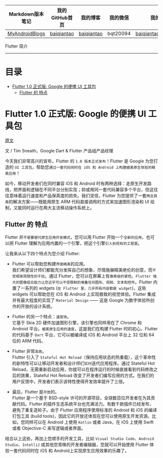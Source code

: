 | Markdown版本笔记 | 我的GitHub首页 | 我的博客 | 我的微信 | 我的邮箱 |  
| :------------: | :------------: | :------------: | :------------: | :------------: |  
| [MyAndroidBlogs][Markdown] | [baiqiantao][GitHub] | [baiqiantao][博客] | bqt20094 | baiqiantao@sina.com |  
  
[Markdown]:https://github.com/baiqiantao/MyAndroidBlogs  
[GitHub]:https://github.com/baiqiantao  
[博客]:http://www.cnblogs.com/baiqiantao/  
  
Flutter 简介  
***  
目录  
===  

- [Flutter 1.0 正式版: Google 的便携 UI 工具包](#flutter-10-正式版-google-的便携-ui-工具包)
	- [Flutter 的 特点](#flutter-的-特点)
  
# Flutter 1.0 正式版: Google 的便携 UI 工具包  
[原文](https://mp.weixin.qq.com/s/hCIN42OMmmc6HkOveegwWQ)  
  
文 / Tim Sneath，Google Dart & Flutter 产品组产品经理  
  
今天我们非常高兴的宣布，Flutter 的 `1.0 版本正式发布`！Flutter 是 Google 为您打造的 `UI 工具包`，帮助您`通过一套代码同时在 iOS 和 Android 上构建媲美原生体验的精美应用`！  
  
如今，移动开发者们在同时兼容 iOS 和 Android 时有两种选择：走原生开发路线，把界面和逻辑在不同平台分别实现；抑或用同一套代码兼容多个平台，但这往往意味着运行速度和产品保真度的损失。我们坚信，Flutter 为您提供了一套`两全其美`的解决方案——既能用原生 ARM 代码直接调用的方式来加速图形渲染和 UI 绘制，又能同时运行在两大主流移动操作系统上。  
  
## Flutter 的 特点  
Flutter 并`不是要替代原生应用开发模式`，您可以用 Flutter 开始一个`全新的应用`，也可以把 Flutter 理解为应用内置的一个引擎，把这个引擎`引入到现有的工程里`。  
  
让我来从以下四个特点为您介绍 Flutter:   
  
- Flutter 可以帮助您构建`界面精美`的应用。  
我们希望设计师们都能充分发挥自己的想象，尽情施展精美绝伦的创意，而`不受框架局限性的干扰`。通过 Flutter，您可以在屏幕上有`像素级的掌控`。`Flutter 强大的图像组合能力让您近乎可以不受限制的堆叠任何图形、视频、文本和控件`。Flutter 内置了一系列的 widgets (`在 Flutter 里，几乎所有内容都是 widget`)，这些 widgets 可以帮助您在 iOS 和 Android 上实现极致的视觉体验。Flutter 集成并有最大程度的实现了 `Material Design` —— 这是 Google 为数字体验所创作的开放的设计系统。  
  
- Flutter 的另一个特点：`速度快`。  
它基于 Skia 2D 硬件加速图形引擎，该引擎也同样用在了 Chrome 和 Android 平台。`媲美原生应用的速度`，这是我们在构建 Flutter 时的初心。Flutter 的代码基于 `Dart` 平台，它可以被编译成 iOS 和 Android 平台上 32 位和 64 位的 ARM 代码。  
  
- Flutter 非常`高效`。  
Flutter 引入了 `Stateful Hot Reload`（保持应用状态的热重载），这个革命性的新特性可以让移动开发者和设计师们`实时`迭代应用程序。通过 Stateful Hot Reload，无需重新启动应用，你就可以在程序运行的时候直接看到代码修改之后的效果，Stateful Hot Reload 改变了开发者们编写应用的方式。在我们的用户反馈中，开发者们表示该特性使得开发效率提升了三倍。  
  
- 最后，Flutter 是`开放`的。  
Flutter 是一个基于 BSD-style 许可的开源项目，全球数百位开发者在为其贡献代码。Flutter 的插件生态系统平台也充满活力。有数千款插件已经发布，避免了重复造轮子。由于 Flutter 应用程序使用标准的 Android 和 iOS 的编译打包工具 (build tools)，因此它的开放还体现在您可以使用原生开发资源。比如，您同样可以在 Android 上使用 `Kotlin` 或者 Java，在 iOS 上使用 Swift 或者 Objective-C 来写逻辑或者界面。  
  
结合以上这些，再加上您顺手的开发工具，比如 `Visual Studio Code`、`Android Studio`、`IntelliJ` 或其他您青睐的开发者编辑器，您就可以开始使用 Flutter 体验一套代码同时在 iOS 和 Android上实现原生应用效果的乐趣了。  
  
